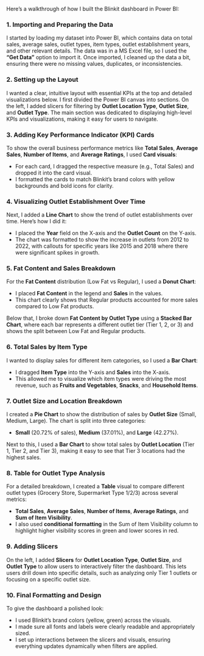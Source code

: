 Here’s a walkthrough of how I built the Blinkit dashboard in Power BI:

### **1. Importing and Preparing the Data**
I started by loading my dataset into Power BI, which contains data on total sales, average sales, outlet types, item types, outlet establishment years, and other relevant details. The data was in a MS Excel file, so I used the **“Get Data”** option to import it. Once imported, I cleaned up the data a bit, ensuring there were no missing values, duplicates, or inconsistencies. 

### **2. Setting up the Layout**
I wanted a clear, intuitive layout with essential KPIs at the top and detailed visualizations below. I first divided the Power BI canvas into sections. On the left, I added slicers for filtering by **Outlet Location Type**, **Outlet Size**, and **Outlet Type**. The main section was dedicated to displaying high-level KPIs and visualizations, making it easy for users to navigate.

### **3. Adding Key Performance Indicator (KPI) Cards**
To show the overall business performance metrics like **Total Sales**, **Average Sales**, **Number of Items**, and **Average Ratings**, I used **Card visuals**:
- For each card, I dragged the respective measure (e.g., Total Sales) and dropped it into the card visual.
- I formatted the cards to match Blinkit’s brand colors with yellow backgrounds and bold icons for clarity.

### **4. Visualizing Outlet Establishment Over Time**
Next, I added a **Line Chart** to show the trend of outlet establishments over time. Here’s how I did it:
- I placed the **Year** field on the X-axis and the **Outlet Count** on the Y-axis.
- The chart was formatted to show the increase in outlets from 2012 to 2022, with callouts for specific years like 2015 and 2018 where there were significant spikes in growth.

### **5. Fat Content and Sales Breakdown**
For the **Fat Content** distribution (Low Fat vs Regular), I used a **Donut Chart**:
- I placed **Fat Content** in the legend and **Sales** in the values.
- This chart clearly shows that Regular products accounted for more sales compared to Low Fat products.

Below that, I broke down **Fat Content by Outlet Type** using a **Stacked Bar Chart**, where each bar represents a different outlet tier (Tier 1, 2, or 3) and shows the split between Low Fat and Regular products.

### **6. Total Sales by Item Type**
I wanted to display sales for different item categories, so I used a **Bar Chart**:
- I dragged **Item Type** into the Y-axis and **Sales** into the X-axis.
- This allowed me to visualize which item types were driving the most revenue, such as **Fruits and Vegetables**, **Snacks**, and **Household Items**.

### **7. Outlet Size and Location Breakdown**
I created a **Pie Chart** to show the distribution of sales by **Outlet Size** (Small, Medium, Large). The chart is split into three categories:
- **Small** (20.72% of sales), **Medium** (37.01%), and **Large** (42.27%).
  
Next to this, I used a **Bar Chart** to show total sales by **Outlet Location** (Tier 1, Tier 2, and Tier 3), making it easy to see that Tier 3 locations had the highest sales.

### **8. Table for Outlet Type Analysis**
For a detailed breakdown, I created a **Table** visual to compare different outlet types (Grocery Store, Supermarket Type 1/2/3) across several metrics:
- **Total Sales**, **Average Sales**, **Number of Items**, **Average Ratings**, and **Sum of Item Visibility**.
- I also used **conditional formatting** in the Sum of Item Visibility column to highlight higher visibility scores in green and lower scores in red.

### **9. Adding Slicers**
On the left, I added **Slicers** for **Outlet Location Type**, **Outlet Size**, and **Outlet Type** to allow users to interactively filter the dashboard. This lets users drill down into specific details, such as analyzing only Tier 1 outlets or focusing on a specific outlet size.

### **10. Final Formatting and Design**
To give the dashboard a polished look:
- I used Blinkit’s brand colors (yellow, green) across the visuals.
- I made sure all fonts and labels were clearly readable and appropriately sized.
- I set up interactions between the slicers and visuals, ensuring everything updates dynamically when filters are applied.

